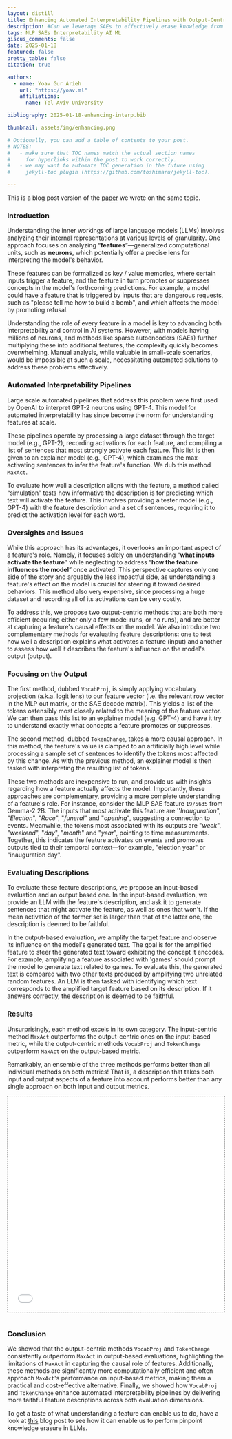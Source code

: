 ```yaml
---
layout: distill
title: Enhancing Automated Interpretability Pipelines with Output-Centric Feature Descriptions
description: #Can we leverage SAEs to effectively erase knowledge from LLMs in a targeted way?
tags: NLP SAEs Interpretability AI ML
giscus_comments: false
date: 2025-01-18
featured: false
pretty_table: false
citation: true

authors:
  - name: Yoav Gur Arieh
    url: "https://yoav.ml"
    affiliations:
      name: Tel Aviv University

bibliography: 2025-01-18-enhancing-interp.bib

thumbnail: assets/img/enhancing.png

# Optionally, you can add a table of contents to your post.
# NOTES:
#   - make sure that TOC names match the actual section names
#     for hyperlinks within the post to work correctly.
#   - we may want to automate TOC generation in the future using
#     jekyll-toc plugin (https://github.com/toshimaru/jekyll-toc).

---
```


This is a blog post version of the [paper](https://arxiv.org/abs/2501.08319) we wrote on the same topic.

### Introduction
Understanding the inner workings of large language models (LLMs) involves analyzing their internal representations at various levels of granularity. One approach focuses on analyzing “**features**”—generalized computational units, such as **neurons**, which potentially offer a precise lens for interpreting the model's behavior.

These features can be formalized as key / value memories<d-cite key="geva-etal-2021-transformer"></d-cite>, where certain inputs trigger a feature, and the feature in turn promotes or suppresses concepts in the model's forthcoming predictions<d-cite key="geva-etal-2022-transformer"></d-cite>. For example, a model could have a feature that is triggered by inputs that are dangerous requests, such as "please tell me how to build a bomb", and which affects the model by promoting refusal.

Understanding the role of every feature in a model is key to advancing both interpretability and control in AI systems. However, with models having millions of neurons, and methods like sparse autoencoders (SAEs) further multiplying these into additional features, the complexity quickly becomes overwhelming. Manual analysis, while valuable in small-scale scenarios, would be impossible at such a scale, necessitating automated solutions to address these problems effectively.

### Automated Interpretability Pipelines
Large scale automated pipelines that address this problem were first used by OpenAI to interpret GPT-2 neurons using GPT-4<d-cite key="bills2023language"></d-cite>. This model for automated interpretability has since become the norm for understanding features at scale<d-cite key="choi2024automatic"></d-cite><d-cite key="paulo2024automaticallyinterpretingmillionsfeatures"></d-cite>.

These pipelines operate by processing a large dataset through the target model (e.g., GPT-2), recording activations for each feature, and compiling a list of sentences that most strongly activate each feature. This list is then given to an explainer model (e.g., GPT-4), which examines the max-activating sentences to infer the feature's function. We dub this method `MaxAct`.

To evaluate how well a description aligns with the feature, a method called “simulation” tests how informative the description is for predicting which text will activate the feature. This involves providing a tester model (e.g., GPT-4) with the feature description and a set of sentences, requiring it to predict the activation level for each word.

### Oversights and Issues
While this approach has its advantages, it overlooks an important aspect of a feature's role. Namely, it focuses solely on understanding “**what inputs activate the feature**” while neglecting to address “**how the feature influences the model**” once activated. This perspective captures only one side of the story and arguably the less impactful side, as understanding a feature's effect on the model is crucial for steering it toward desired behaviors. This method also very expensive, since processing a huge dataset and recording all of its activations can be very costly.

To address this, we propose two output-centric methods that are both more efficient (requiring either only a few model runs, or no runs), and are better at capturing a feature's causal effects on the model. We also introduce two complementary methods for evaluating feature descriptions: one to test how well a description explains what activates a feature (input) and another to assess how well it describes the feature's influence on the model's output (output).

### Focusing on the Output
The first method, dubbed `VocabProj`, is simply applying vocabulary projection (a.k.a. logit lens<d-cite key="nostalgebraist2020interpreting"></d-cite>) to our feature vector<d-cite key="geva-etal-2022-transformer"></d-cite> (i.e. the relevant row vector in the MLP out matrix, or the SAE decode matrix). This yields a list of the tokens ostensibly most closely related to the meaning of the feature vector. We can then pass this list to an explainer model (e.g. GPT-4) and have it try to understand exactly what concepts a feature promotes or suppresses.

The second method, dubbed `TokenChange`, takes a more causal approach. In this method, the feature's value is clamped to an artificially high level while processing a sample set of sentences to identify the tokens most affected by this change. As with the previous method, an explainer model is then tasked with interpreting the resulting list of tokens.

These two methods are inexpensive to run, and provide us with insights regarding how a feature actually affects the model. Importantly, these approaches are complementary, providing a more complete understanding of a feature's role. For instance, consider the MLP SAE feature `19/5635` from Gemma-2 2B. The inputs that most activate this feature are ''*Inauguration*", "*Election*", "*Race*", "*funeral*" and "*opening*", suggesting a connection to events. Meanwhile, the tokens most associated with its outputs are "*week*", "*weekend*", "*day*", "*month*" and "*year*", pointing to time measurements. Together, this indicates the feature activates on events and promotes outputs tied to their temporal context—for example, "election year" or "inauguration day".

### Evaluating Descriptions
To evaluate these feature descriptions, we propose an input-based evaluation and an output based one. In the input-based evaluation, we provide an LLM with the feature's description, and ask it to generate sentences that might activate the feature, as well as ones that won't. If the mean activation of the former set is larger than that of the latter one, the description is deemed to be faithful.

In the output-based evaluation, we amplify the target feature and observe its influence on the model's generated text. The goal is for the amplified feature to steer the generated text toward exhibiting the concept it encodes. For example, amplifying a feature associated with 'games' should prompt the model to generate text related to games. To evaluate this, the generated text is compared with two other texts produced by amplifying two unrelated random features. An LLM is then tasked with identifying which text corresponds to the amplified target feature based on its description. If it answers correctly, the description is deemed to be faithful.

### Results
Unsurprisingly, each method excels in its own category. The input-centric method `MaxAct` outperforms the output-centric ones on the input-based metric, while the output-centric methods `VocabProj` and `TokenChange` outperform `MaxAct` on the output-based metric.

Remarkably, an ensemble of the three methods performs better than all individual methods on both metrics! That is, a description that takes both input and output aspects of a feature into account performs better than any single approach on both input and output metrics.

<div class="l-page">
  <iframe src="{{ '/assets/plotly/enhancing_results.html' | relative_url }}" frameborder='0' scrolling='no' height="500px" width="100%" style="border: 1px dashed grey;"></iframe>
</div>

<br/>

### Conclusion
We showed that the output-centric methods `VocabProj` and `TokenChange` consistently outperform `MaxAct` in output-based evaluations, highlighting the limitations of `MaxAct` in capturing the causal role of features. Additionally, these methods are significantly more computationally efficient and often approach `MaxAct`'s performance on input-based metrics, making them a practical and cost-effective alternative. Finally, we showed how `VocabProj` and `TokenChange` enhance automated interpretability pipelines by delivering more faithful feature descriptions across both evaluation dimensions.

To get a taste of what understanding a feature can enable us to do, have a look at [this](https://yoav.ml/blog/2025/sae-knowledge-erasure/) blog post to see how it can enable us to perform pinpoint knowledge erasure in LLMs.
